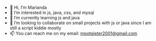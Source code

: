 - 👋 Hi, I’m Marianda
- 👀 I’m interested in js, java, css, and mysql
- 🌱 I’m currently learning js and java
- 💞️ I’m looking to collaborate on small projects with js or java since I am still a script kiddie mostly
- 📫 You can reach me on my email: mpotgieter2001@gmail.com

<!---
Vexdee/Vexdee is a ✨ special ✨ repository because its `README.md` (this file) appears on your GitHub profile.
You can click the Preview link to take a look at your changes.
--->
